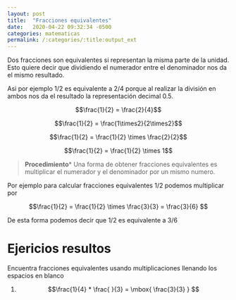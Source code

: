 ```yaml
---
layout: post
title:  "Fracciones equivalentes"
date:   2020-04-22 09:32:34 -0500
categories: matematicas
permalink: /:categories/:title:output_ext
---
```


Dos fracciones son equivalentes si representan la misma parte de la unidad. Esto quiere decir que dividiendo el numerador entre el denominador nos da el mismo resultado.

Asi por ejemplo 1/2 es equivalente a 2/4 porque al realizar la división en ambos nos da el resultado la representación decimal 0.5.

$$\frac{1}{2} = \frac{2}{4}$$

$$\frac{1}{2} = \frac{1\times2}{2\times2}$$

$$\frac{1}{2} = \frac{1}{2} \times \frac{2}{2}$$

$$\frac{1}{2} = \frac{1}{2} \times 1$$

> **Procedimiento*** Una forma de obtener fracciones equivalentes es multiplicar el numerador y el denominador por un mismo numero.

Por ejemplo para calcular fracciones equivalentes 1/2 podemos multiplicar por 

$$\frac{1}{2} = \frac{1}{2} \times \frac{3}{3} =  \frac{3}{6} $$

De esta forma podemos decir que 1/2 es equivalente a 3/6

# Ejericios resultos

Encuentra fracciones equivalentes usando multiplicaciones llenando los espacios en blanco

1. $$\frac{1}{4} * \frac{ }{3} = \mbox{ \frac{3}{3} } $$
